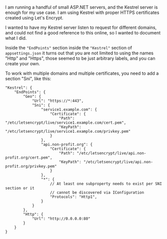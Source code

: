I am running a handful of small ASP.NET servers, and the Kestrel
server is enough for my use case.    I am using Kestrel with proper
HTTPS certificates created using Let's Encrypt.

I wanted to have my Kestrel server listen to request for different
domains, and could not find a good reference to this online, so I
wanted to document what I did.

Inside the `"EndPoints"` section inside the `"Kestrel"` section of
`appsettings.json` it turns out that you are not limited to using the
names "Http" and "Https", those seemed to be just arbitrary labels,
and you can create your own.

To work with multiple domains and multiple certificates, you need to
add a section "Sni", like this:

```
"Kestrel": {
    "EndPoints": {
        "Geo": {
            "Url": "https://*:443",
            "Sni": {
                "service1.example.com": {
                    "Certificate": {
                        "Path": "/etc/letsencrypt/live/service1.example.com/cert.pem",
                        "KeyPath": "/etc/letsencrypt/live/service1.example.com/privkey.pem"
                    }
                },
                "api.non-profit.org": {
                    "Certificate": {
                        "Path": "/etc/letsencrypt/live/api.non-profit.org/cert.pem",
                        "KeyPath": "/etc/letsencrypt/live/api.non-profit.org/privkey.pem"
                    }
                },
                "*": {
                    // At least one subproperty needs to exist per SNI section or it
                    // cannot be discovered via IConfiguration
                    "Protocols": "Http1",
                }
            }
        },
        "Http": {
            "Url": "http://0.0.0.0:80"
        }
    }
}
```